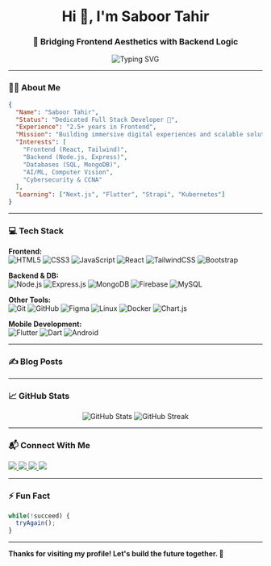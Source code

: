 
<h1 align="center">Hi 👋, I'm Saboor Tahir</h1>
<h3 align="center">🚀 Bridging Frontend Aesthetics with Backend Logic</h3>

<div align="center">
  <img src="https://readme-typing-svg.herokuapp.com?font=Fira+Code&duration=3000&pause=1000&color=38BDF8&center=true&vCenter=true&multiline=true&width=600&height=100&lines=Frontend+Web+Developer;Backend+Explorer;Lifelong+Learner;Open+Source+Enthusiast" alt="Typing SVG" />
</div>

---

### 👨‍💻 About Me

```json
{
  "Name": "Saboor Tahir",
  "Status": "Dedicated Full Stack Developer 🚀",
  "Experience": "2.5+ years in Frontend",
  "Mission": "Building immersive digital experiences and scalable solutions",
  "Interests": [
    "Frontend (React, Tailwind)",
    "Backend (Node.js, Express)",
    "Databases (SQL, MongoDB)",
    "AI/ML, Computer Vision",
    "Cybersecurity & CCNA"
  ],
  "Learning": ["Next.js", "Flutter", "Strapi", "Kubernetes"]
}
```

---

### 💻 Tech Stack

**Frontend:**  
![HTML5](https://img.shields.io/badge/html5-%23E34F26.svg?style=flat&logo=html5&logoColor=white)
![CSS3](https://img.shields.io/badge/css3-%231572B6.svg?style=flat&logo=css3&logoColor=white)
![JavaScript](https://img.shields.io/badge/javascript-%23323330.svg?style=flat&logo=javascript&logoColor=%23F7DF1E)
![React](https://img.shields.io/badge/react-%2320232a.svg?style=flat&logo=react&logoColor=%2361DAFB)
![TailwindCSS](https://img.shields.io/badge/tailwindcss-%2338B2AC.svg?style=flat&logo=tailwind-css&logoColor=white)
![Bootstrap](https://img.shields.io/badge/bootstrap-%23563D7C.svg?style=flat&logo=bootstrap&logoColor=white)

**Backend & DB:**  
![Node.js](https://img.shields.io/badge/node.js-6DA55F?style=flat&logo=node.js&logoColor=white)
![Express.js](https://img.shields.io/badge/express.js-%23404d59.svg?style=flat&logo=express&logoColor=white)
![MongoDB](https://img.shields.io/badge/MongoDB-%234ea94b.svg?style=flat&logo=mongodb&logoColor=white)
![Firebase](https://img.shields.io/badge/firebase-ffca28?style=flat&logo=firebase&logoColor=black)
![MySQL](https://img.shields.io/badge/mysql-%2300f.svg?style=flat&logo=mysql&logoColor=white)

**Other Tools:**  
![Git](https://img.shields.io/badge/git-%23F05033.svg?style=flat&logo=git&logoColor=white)
![GitHub](https://img.shields.io/badge/github-%23121011.svg?style=flat&logo=github&logoColor=white)
![Figma](https://img.shields.io/badge/figma-%23F24E1E.svg?style=flat&logo=figma&logoColor=white)
![Linux](https://img.shields.io/badge/Linux-FCC624?style=flat&logo=linux&logoColor=black)
![Docker](https://img.shields.io/badge/Docker-%230db7ed.svg?style=flat&logo=docker&logoColor=white)
![Chart.js](https://img.shields.io/badge/chart.js-F5788D.svg?style=flat&logo=chart.js&logoColor=white)

**Mobile Development:**  
![Flutter](https://img.shields.io/badge/Flutter-02569B?style=flat&logo=flutter&logoColor=white)
![Dart](https://img.shields.io/badge/Dart-0175C2?style=flat&logo=dart&logoColor=white)
![Android](https://img.shields.io/badge/Android-3DDC84?style=flat&logo=android&logoColor=white)

---

### ✍️ Blog Posts
<!-- BLOG-POST-LIST:START -->
<!-- BLOG-POST-LIST:END -->

---

### 📈 GitHub Stats

<p align="center">
  <img src="https://github-readme-stats.vercel.app/api?username=saboorkhan233&show_icons=true&theme=algolia&hide_border=true" alt="GitHub Stats" />
  <img src="https://github-readme-streak-stats.herokuapp.com?user=saboorkhan233&theme=algolia&hide_border=true" alt="GitHub Streak" />
</p>

---

### 📬 Connect With Me

<p align="left">
  <a href="https://linkedin.com/in/saboortahir" target="_blank">
    <img src="https://img.shields.io/badge/LinkedIn-blue?style=flat&logo=linkedin&logoColor=white" />
  </a>
  <a href="https://www.instagram.com/saboor.tahir_/" target="_blank">
    <img src="https://img.shields.io/badge/Instagram-E4405F?style=flat&logo=instagram&logoColor=white" />
  </a>
  <a href="https://medium.com/@saboor.ml.233" target="_blank">
    <img src="https://img.shields.io/badge/Medium-black?style=flat&logo=medium&logoColor=white" />
  </a>
  <a href="mailto:saboor.ml.233@gmail.com">
    <img src="https://img.shields.io/badge/Gmail-D14836?style=flat&logo=gmail&logoColor=white" />
  </a>
</p>

---

### ⚡ Fun Fact
```js
while(!succeed) {
  tryAgain();
}
```

---

**Thanks for visiting my profile! Let's build the future together. 🚀**
